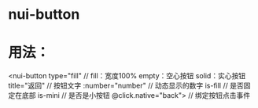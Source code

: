 # nui-button

# 用法：
<nui-button
  type="fill"    // fill：宽度100%  empty：空心按钮  solid：实心按钮
  title="返回"    // 按钮文字
  :number="number"   // 动态显示的数字
  is-fill         // 是否固定在底部
  is-mini          // 是否是小按钮
  @click.native="back">    // 绑定按钮点击事件
</nui-button>

